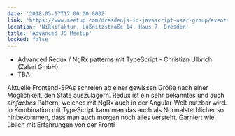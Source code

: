 ```yaml
---
date: '2018-05-17T17:00:00.000Z'
link: 'https://www.meetup.com/dresdenjs-io-javascript-user-group/events/xjdvpnyxhbnb/'
location: 'Nikkifaktur, Lößnitzstraße 14, Haus 7, Dresden'
title: 'Advanced JS Meetup'
locked: false
---
```

* Advanced Redux / NgRx patterns mit TypeScript - Christian Ulbrich (Zalari GmbH)  
* TBA

Aktuelle Frontend-SPAs schreien ab einer gewissen Größe nach einer Möglichkeit, den State auszulagern. Redux ist ein sehr bekanntes und auch *einfaches* Pattern, welches mit NgRx auch in der Angular-Welt nutzbar wird. In Kombination mit TypeScript kann man das auch als Normalsterblicher so hinbekommen, dass man auch morgen noch alles versteht. Garniert wie üblich mit Erfahrungen von der Front!
